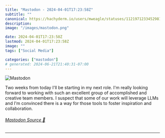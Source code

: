 ```yaml
---
title: "Mastodon - 2024-04-01T17:23:58Z"
subtitle: ""
canonical: https://hachyderm.io/users/mweagle/statuses/112197123345298127
description:
image: "/images/mastodon.png"

date: 2024-04-01T17:23:58Z
lastmod: 2024-04-01T17:23:58Z
image: ""
tags: ["Social Media"]

categories: ["mastodon"]
# generated: 2024-06-21T21:40:31-07:00
---
```

![Mastodon](/images/mastodon.png)

<p>Two weeks from today I&#39;ll be starting in my next role. I&#39;m really looking forward to working with such an excellent group of accomplished and creative team members. I suspect that some of our work will leverage LLMs and I&#39;m convinced there is a way for those tools to foster inspiration and collaboration.</p>


###### [Mastodon Source 🐘](https://hachyderm.io/@mweagle/112197123345298127)

___
